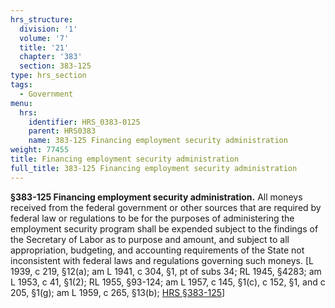 ```yaml
---
hrs_structure:
  division: '1'
  volume: '7'
  title: '21'
  chapter: '383'
  section: 383-125
type: hrs_section
tags:
  - Government
menu:
  hrs:
    identifier: HRS_0383-0125
    parent: HRS0383
    name: 383-125 Financing employment security administration
weight: 77455
title: Financing employment security administration
full_title: 383-125 Financing employment security administration
---
```

**§383-125 Financing employment security administration.** All moneys received from the federal government or other sources that are required by federal law or regulations to be for the purposes of administering the employment security program shall be expended subject to the findings of the Secretary of Labor as to purpose and amount, and subject to all appropriation, budgeting, and accounting requirements of the State not inconsistent with federal laws and regulations governing such moneys. [L 1939, c 219, §12(a); am L 1941, c 304, §1, pt of subs 34; RL 1945, §4283; am L 1953, c 41, §1(2); RL 1955, §93-124; am L 1957, c 145, §1(c), c 152, §1, and c 205, §1(g); am L 1959, c 265, §13(b); [HRS §383-125](/title-21/chapter-383/section-383-125/)]
